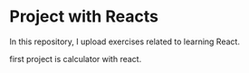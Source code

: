 # Project with Reacts

In this repository, I upload exercises related to learning React.

first project is calculator with react.
